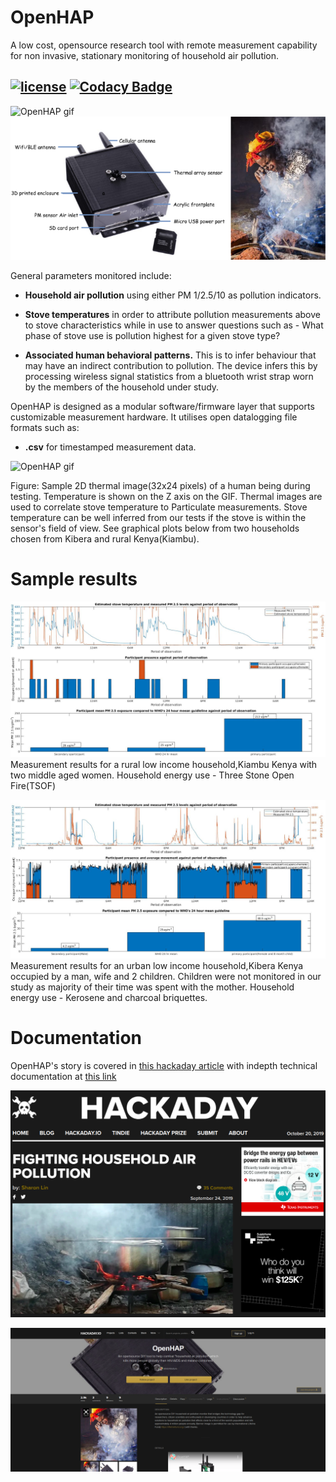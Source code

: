 # OpenHAP
A low cost, opensource research tool with remote measurement capability for non invasive, stationary monitoring of household air pollution.

[![license](https://img.shields.io/github/license/Kaiote-opensource/OpenHAP)](LICENSE)
[![Codacy Badge](https://api.codacy.com/project/badge/Grade/4911e62efbd54dd890d5ed8690ef7a78)](https://www.codacy.com/manual/aloismbutura/OpenHAP?utm_source=github.com&amp;utm_medium=referral&amp;utm_content=Kaiote-opensource/OpenHAP&amp;utm_campaign=Badge_Grade)
---

![OpenHAP gif](assets/OpenHAP.gif)
![OpenHAP image](assets/OpenHAP_labelled.png)

General parameters monitored include: 

* **Household air pollution** using either PM 1/2.5/10 as pollution indicators.

* **Stove temperatures** in order to attribute pollution measurements above to stove characteristics while in use to answer questions such as - What phase of stove use is pollution highest for a given stove type?

* **Associated human behavioral patterns.** This is to infer behaviour that may have an indirect contribution to pollution. The device infers this by processing wireless signal statistics from a bluetooth wrist strap worn by the members of the household under study.

OpenHAP is designed as a modular software/firmware layer that supports customizable measurement hardware. It utilises open datalogging file formats such as:

* **.csv** for timestamped measurement data.

![OpenHAP gif](assets/temperature_snapshot.gif)

Figure: Sample 2D thermal image(32x24 pixels) of a human being during testing. Temperature is shown on the Z axis on the GIF. Thermal images are used to correlate stove temperature to Particulate measurements. Stove temperature can be well inferred from our tests if the stove is within the sensor's field of view. See graphical plots below from two households chosen from Kibera and rural Kenya(Kiambu).

# Sample results
![OpenHAP results kiambu](assets/results-kiambu.png)
Measurement results for a rural low income household,Kiambu Kenya with two middle aged women. Household energy use - Three Stone Open Fire(TSOF)

![OpenHAP results kibera](assets/results-kibera.jpg)
Measurement results for an urban low income household,Kibera Kenya occupied by a man, wife and 2 children. Children were not monitored in our study as majority of their time was spent with the mother. Household energy use - Kerosene and charcoal briquettes.

# Documentation
OpenHAP's story is covered in [this hackaday article](https://hackaday.com/2019/09/24/fighting-household-air-pollution/) with indepth technical documentation at [this link](https://hackaday.io/project/166510-openhap)

[![OpenHAP article](assets/hackaday_article.png)](https://hackaday.com/2019/09/24/fighting-household-air-pollution/)

[![OpenHAP documentation](assets/hackadayio.png)](https://hackaday.io/project/166510-openhap)
